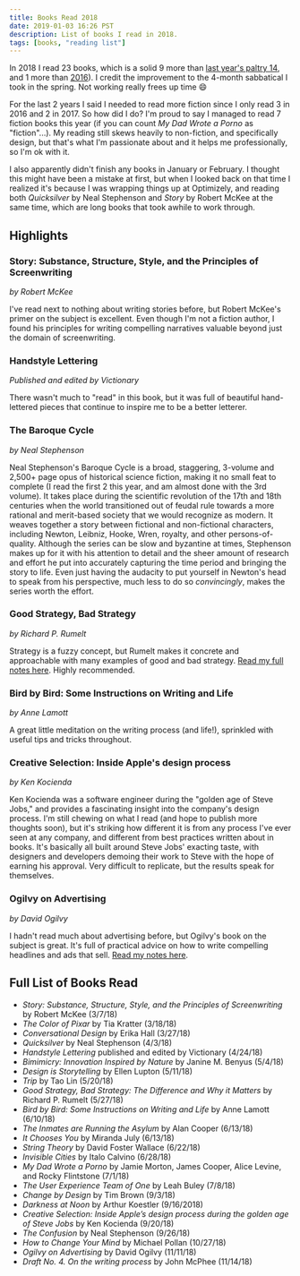 ```yaml
---
title: Books Read 2018
date: 2019-01-03 16:26 PST
description: List of books I read in 2018.
tags: [books, "reading list"]
---
```



In 2018 I read 23 books, which is a solid 9 more than [last year's paltry 14](/2017/12/31/books-read-in-2017/), and 1 more than [2016](/2017/01/03/books-i-read-in-2016/)). I credit the improvement to the 4-month sabbatical I took in the spring. Not working really frees up time 😄

For the last 2 years I said I needed to read more fiction since I only read 3 in 2016 and 2 in 2017. So how did I do? I'm proud to say I managed to read 7 fiction books this year (if you can count _My Dad Wrote a Porno_ as "fiction"...). My reading still skews heavily to non-fiction, and specifically  design, but that's what I'm passionate about and it helps me professionally, so I'm ok with it.

I also apparently didn't finish any books in January or February. I thought this might have been a mistake at first, but when I looked back on that time I realized it's because I was wrapping things up at Optimizely, and reading both _Quicksilver_ by Neal Stephenson and _Story_ by Robert McKee at the same time, which are long books that took awhile to work through.

## Highlights

### Story: Substance, Structure, Style, and the Principles of Screenwriting

_by Robert McKee_

I've read next to nothing about writing stories before, but Robert McKee's primer on the subject is excellent. Even though I'm not a fiction author, I found his principles for writing compelling narratives valuable beyond just the domain of screenwriting.

### Handstyle Lettering

_Published and edited by Victionary_

There wasn't much to "read" in this book, but it was full of beautiful hand-lettered pieces that continue to inspire me to be a better letterer.

### The Baroque Cycle

_by Neal Stephenson_

Neal Stephenson's Baroque Cycle is a broad, staggering, 3-volume and 2,500+ page opus of historical science fiction, making it no small feat to complete (I read the first 2 this year, and am almost done with the 3rd volume). It takes place during the scientific revolution of the 17th and 18th centuries when the world transitioned out of feudal rule towards a more rational and merit-based society that we would recognize as modern. It weaves together a story between fictional and non-fictional characters, including Newton, Leibniz, Hooke, Wren, royalty, and other persons-of-quality. Although the series can be slow and byzantine at times, Stephenson makes up for it with his attention to detail and the sheer amount of research and effort he put into accurately capturing the time period and bringing the story to life. Even just having the audacity to put yourself in Newton's head to speak from his perspective, much less to do so _convincingly_, makes the series worth the effort.

### Good Strategy, Bad Strategy

_by Richard P. Rumelt_

Strategy is a fuzzy concept, but Rumelt makes it concrete and approachable with many examples of good and bad strategy. [Read my full notes here](/2018/06/27/notes-from-good-strategy-bad-strategy/). Highly recommended.

### Bird by Bird: Some Instructions on Writing and Life

_by Anne Lamott_

A great little meditation on the writing process (and life!), sprinkled with useful tips and tricks throughout.

### Creative Selection: Inside Apple's design process

_by Ken Kocienda_

Ken Kocienda was a software engineer during the "golden age of Steve Jobs," and provides a fascinating insight into the company's design process. I'm still chewing on what I read (and hope to publish more thoughts soon), but it's striking how different it is from any process I've ever seen at any company, and different from best practices written about in books. It's basically all built around Steve Jobs' exacting taste, with designers and developers demoing their work to Steve with the hope of earning his approval. Very difficult to replicate, but the results speak for themselves.

### Ogilvy on Advertising

_by David Ogilvy_

I hadn't read much about advertising before, but Ogilvy's book on the subject is great. It's full of practical advice on how to write compelling headlines and ads that sell. [Read my notes here](/2018/11/12/how-to-write-effective-advertisements-according-to-david-ogilvy/).

## Full List of Books Read

* _Story: Substance, Structure, Style, and the Principles of Screenwriting_ by Robert McKee (3/7/18)
* _The Color of Pixar_ by Tia Kratter (3/18/18)
* _Conversational Design_ by Erika Hall (3/27/18)
* _Quicksilver_ by Neal Stephenson (4/3/18)
* _Handstyle Lettering_ published and edited by Victionary (4/24/18)
* _Bimimicry: Innovation Inspired by Nature_ by Janine M. Benyus (5/4/18)
* _Design is Storytelling_ by Ellen Lupton (5/11/18)
* _Trip_ by Tao Lin (5/20/18)
* _Good Strategy, Bad Strategy: The Difference and Why it Matters_ by Richard P. Rumelt (5/27/18)
* _Bird by Bird: Some Instructions on Writing and Life_ by Anne Lamott (6/10/18)
* _The Inmates are Running the Asylum_ by Alan Cooper (6/13/18)
* _It Chooses You_ by Miranda July (6/13/18)
* _String Theory_ by David Foster Wallace (6/22/18)
* _Invisible Cities_ by Italo Calvino (6/28/18)
* _My Dad Wrote a Porno_ by Jamie Morton, James Cooper, Alice Levine, and Rocky Flintstone (7/1/18)
* _The User Experience Team of One_ by Leah Buley (7/8/18)
* _Change by Design_ by Tim Brown (9/3/18)
* _Darkness at Noon_ by Arthur Koestler (9/16/2018)
* _Creative Selection: Inside Apple’s design process during the golden age of Steve Jobs_ by Ken Kocienda (9/20/18)
* _The Confusion_ by Neal Stephenson (9/26/18)
* _How to Change Your Mind_ by Michael Pollan (10/27/18)
* _Ogilvy on Advertising_ by David Ogilvy (11/11/18)
* _Draft No. 4. On the writing process_ by John McPhee (11/14/18)

